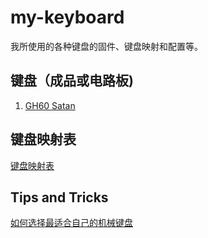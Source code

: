 # my-keyboard

我所使用的各种键盘的固件、键盘映射和配置等。

## 键盘（成品或电路板)

1. [GH60 Satan](satan/README.md)

## 键盘映射表

[键盘映射表](keymaps/README.md)

## Tips and Tricks

[如何选择最适合自己的机械键盘](HowToChooseYourBestKeyboard.md)
